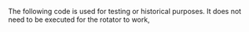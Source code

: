 The following code is used for testing or historical purposes. It does not need to be executed for the rotator to work,
